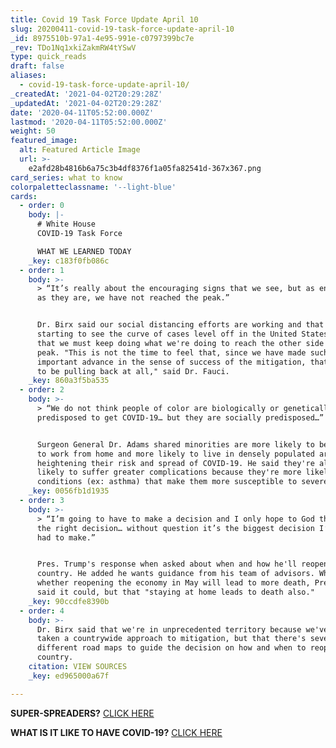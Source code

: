 ```yaml
---
title: Covid 19 Task Force Update April 10
slug: 20200411-covid-19-task-force-update-april-10
_id: 8975510b-97a1-4e95-991e-c0797399bc7e
_rev: TDo1Nq1xkiZakmRW4tYSwV
type: quick_reads
draft: false
aliases:
  - covid-19-task-force-update-april-10/
_createdAt: '2021-04-02T20:29:28Z'
_updatedAt: '2021-04-02T20:29:28Z'
date: '2020-04-11T05:52:00.000Z'
lastmod: '2020-04-11T05:52:00.000Z'
weight: 50
featured_image:
  alt: Featured Article Image
  url: >-
    e2afd28b4816b6a75c3b4df8376f1a05fa82541d-367x367.png
card_series: what to know
colorpaletteclassname: '--light-blue'
cards:
  - order: 0
    body: |-
      # White House  
      COVID-19 Task Force

      WHAT WE LEARNED TODAY
    _key: c183f0fb086c
  - order: 1
    body: >-
      > “It’s really about the encouraging signs that we see, but as encouraging
      as they are, we have not reached the peak.”


      Dr. Birx said our social distancing efforts are working and that we're
      starting to see the curve of cases level off in the United States, but
      that we must keep doing what we're doing to reach the other side of the
      peak. "This is not the time to feel that, since we have made such
      important advance in the sense of success of the mitigation, that we need
      to be pulling back at all," said Dr. Fauci.
    _key: 860a3f5ba535
  - order: 2
    body: >-
      > “We do not think people of color are biologically or genetically
      predisposed to get COVID-19… but they are socially predisposed…”


      Surgeon General Dr. Adams shared minorities are more likely to be unable
      to work from home and more likely to live in densely populated areas,
      heightening their risk and spread of COVID-19. He said they're also more
      likely to suffer greater complications because they're more likely to have
      conditions (ex: asthma) that make them more susceptible to severe cases.
    _key: 0056fb1d1935
  - order: 3
    body: >-
      > “I’m going to have to make a decision and I only hope to God that it’s
      the right decision… without question it’s the biggest decision I’ve ever
      had to make.”


      Pres. Trump's response when asked about when and how he'll reopen the
      country. He added he wants guidance from his team of advisors. When asked
      whether reopening the economy in May will lead to more death, Pres. Trump
      said it could, but that "staying at home leads to death also."
    _key: 90ccdfe8390b
  - order: 4
    body: >-
      Dr. Birx said that we're in unprecedented territory because we've never
      taken a countrywide approach to mitigation, but that there's several
      different road maps to guide the decision on how and when to reopen the
      country.
    citation: VIEW SOURCES
    _key: ed965000a67f

---
```

**SUPER-SPREADERS?** [CLICK HERE](https://smarthernews.com/article/super-spreaders/)

**WHAT IS IT LIKE TO HAVE COVID-19?** [CLICK HERE](https://smarthernews.com/article/what-is-it-like-to-have-covid-19/)